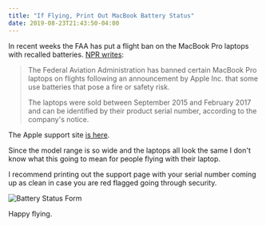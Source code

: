 ```yaml
---
title: "If Flying, Print Out MacBook Battery Status"
date: 2019-08-23T21:43:50-04:00
---
```


In recent weeks the FAA has put a flight ban on the MacBook Pro laptops with recalled batteries. [NPR writes](https://www.npr.org/2019/08/13/750985881/u-s-air-regulators-ban-macbook-pros-with-recalled-batteries-from-flights):

> The Federal Aviation Administration has banned certain MacBook Pro laptops on flights following an announcement by Apple Inc. that some use batteries that pose a fire or safety risk.
>
> The laptops were sold between September 2015 and February 2017 and can be identified by their product serial number, according to the company's notice.

The Apple support site [is here](https://support.apple.com/15-inch-macbook-pro-battery-recall).

Since the model range is so wide and the laptops all look the same I don't know what this going to mean for people flying with their laptop.

I recommend printing out the support page with your serial number coming up as clean in case you are red flagged going through security.

![Battery Status Form](battery-status.png "Battery Status Form")

Happy flying.
